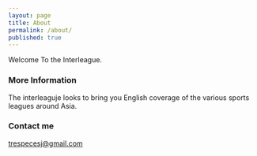 ```yaml
---
layout: page
title: About
permalink: /about/
published: true
---
```


Welcome To the Interleague.

### More Information

The interleaguje looks to bring you English coverage of the various sports leagues around Asia.

### Contact me

[trespecesj@gmail.com]([trespecesj@gmail.com)
